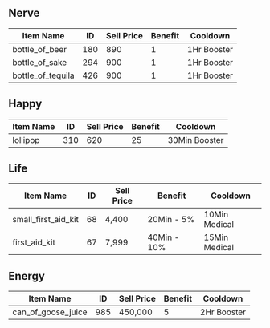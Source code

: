 ## Nerve
| Item Name         | ID  | Sell Price | Benefit | Cooldown    |
|-------------------|-----|------------|---------|-------------|
| bottle_of_beer    | 180 | 890        | 1       | 1Hr Booster |
| bottle_of_sake    | 294 | 900        | 1       | 1Hr Booster |
| bottle_of_tequila | 426 | 900        | 1       | 1Hr Booster |

## Happy

| Item Name | ID  | Sell Price | Benefit | Cooldown      |
|-----------|-----|------------|---------|---------------|
| lollipop  | 310 | 620        | 25      | 30Min Booster |

## Life
| Item Name           | ID | Sell Price | Benefit     | Cooldown      |
|---------------------|----|------------|-------------|---------------|
| small_first_aid_kit | 68 | 4,400      | 20Min - 5%  | 10Min Medical |
| first_aid_kit       | 67 | 7,999      | 40Min - 10% | 15Min Medical |

## Energy
| Item Name          | ID  | Sell Price | Benefit | Cooldown    |
|--------------------|-----|------------|---------|-------------|
| can_of_goose_juice | 985 | 450,000    | 5       | 2Hr Booster |